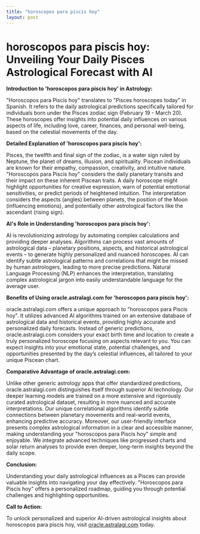 ```yaml
---
title: "horoscopos para piscis hoy"
layout: post
---
```


# horoscopos para piscis hoy: Unveiling Your Daily Pisces Astrological Forecast with AI

**Introduction to 'horoscopos para piscis hoy' in Astrology:**

"Horoscopos para Piscis hoy" translates to "Pisces horoscopes today" in Spanish.  It refers to the daily astrological predictions specifically tailored for individuals born under the Pisces zodiac sign (February 19 - March 20).  These horoscopes offer insights into potential daily influences on various aspects of life, including love, career, finances, and personal well-being, based on the celestial movements of the day.


**Detailed Explanation of 'horoscopos para piscis hoy':**

Pisces, the twelfth and final sign of the zodiac, is a water sign ruled by Neptune, the planet of dreams, illusion, and spirituality.  Piscean individuals are known for their empathy, compassion, creativity, and intuitive nature.  "Horoscopos para Piscis hoy" considers the daily planetary transits and their impact on these inherent Piscean traits.  A daily horoscope might highlight opportunities for creative expression, warn of potential emotional sensitivities, or predict periods of heightened intuition.  The interpretation considers the aspects (angles) between planets, the position of the Moon (influencing emotions), and potentially other astrological factors like the ascendant (rising sign).


**AI's Role in Understanding 'horoscopos para piscis hoy':**

AI is revolutionizing astrology by automating complex calculations and providing deeper analyses.  Algorithms can process vast amounts of astrological data – planetary positions, aspects, and historical astrological events – to generate highly personalized and nuanced horoscopes. AI can identify subtle astrological patterns and correlations that might be missed by human astrologers, leading to more precise predictions.  Natural Language Processing (NLP) enhances the interpretation, translating complex astrological jargon into easily understandable language for the average user.


**Benefits of Using oracle.astralagi.com for 'horoscopos para piscis hoy':**

oracle.astralagi.com offers a unique approach to "horoscopos para Piscis hoy". It utilizes advanced AI algorithms trained on an extensive database of astrological data and historical events, providing highly accurate and personalized daily forecasts.  Instead of generic predictions, oracle.astralagi.com considers your exact birth time and location to create a truly personalized horoscope focusing on aspects relevant to you. You can expect insights into your emotional state, potential challenges, and opportunities presented by the day’s celestial influences, all tailored to your unique Piscean chart.


**Comparative Advantage of oracle.astralagi.com:**

Unlike other generic astrology apps that offer standardized predictions, oracle.astralagi.com distinguishes itself through superior AI technology. Our deeper learning models are trained on a more extensive and rigorously curated astrological dataset, resulting in more nuanced and accurate interpretations. Our unique correlational algorithms identify subtle connections between planetary movements and real-world events, enhancing predictive accuracy.  Moreover, our user-friendly interface presents complex astrological information in a clear and accessible manner, making understanding your "horoscopos para Piscis hoy" simple and enjoyable.  We integrate advanced techniques like progressed charts and solar return analyses to provide even deeper, long-term insights beyond the daily scope.


**Conclusion:**

Understanding your daily astrological influences as a Pisces can provide valuable insights into navigating your day effectively.  "Horoscopos para Piscis hoy" offers a personalized roadmap, guiding you through potential challenges and highlighting opportunities.


**Call to Action:**

To unlock personalized and superior AI-driven astrological insights about horoscopos para piscis hoy, visit [oracle.astralagi.com](https://oracle.astralagi.com) today.